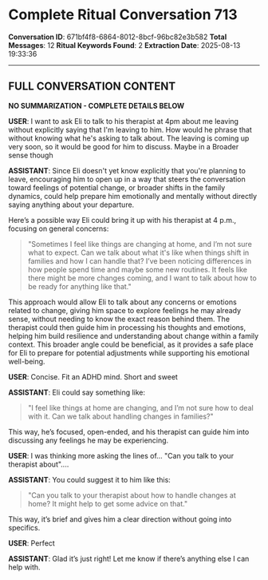 # Complete Ritual Conversation 713

**Conversation ID**: 671bf4f8-6864-8012-8bcf-96bc82e3b582
**Total Messages**: 12
**Ritual Keywords Found**: 2
**Extraction Date**: 2025-08-13 19:33:36

---

## FULL CONVERSATION CONTENT

**NO SUMMARIZATION - COMPLETE DETAILS BELOW**

**USER**: I want to ask Eli to talk to his therapist at 4pm about me leaving without explicitly saying that I'm leaving to him. How would he phrase that without knowing what he's asking to talk about. The leaving is coming up very soon, so it would be good for him to discuss. Maybe in a Broader sense though

**ASSISTANT**: Since Eli doesn't yet know explicitly that you're planning to leave, encouraging him to open up in a way that steers the conversation toward feelings of potential change, or broader shifts in the family dynamics, could help prepare him emotionally and mentally without directly saying anything about your departure.

Here’s a possible way Eli could bring it up with his therapist at 4 p.m., focusing on general concerns:

> "Sometimes I feel like things are changing at home, and I’m not sure what to expect. Can we talk about what it's like when things shift in families and how I can handle that? I’ve been noticing differences in how people spend time and maybe some new routines. It feels like there might be more changes coming, and I want to talk about how to be ready for anything like that."

This approach would allow Eli to talk about any concerns or emotions related to change, giving him space to explore feelings he may already sense, without needing to know the exact reason behind them. The therapist could then guide him in processing his thoughts and emotions, helping him build resilience and understanding about change within a family context. This broader angle could be beneficial, as it provides a safe place for Eli to prepare for potential adjustments while supporting his emotional well-being.

**USER**: Concise. Fit an ADHD mind. Short and sweet

**ASSISTANT**: Eli could say something like:

> "I feel like things at home are changing, and I’m not sure how to deal with it. Can we talk about handling changes in families?" 

This way, he’s focused, open-ended, and his therapist can guide him into discussing any feelings he may be experiencing.

**USER**: I was thinking more asking the lines of... "Can you talk to your therapist about"....

**ASSISTANT**: You could suggest it to him like this:

> "Can you talk to your therapist about how to handle changes at home? It might help to get some advice on that."

This way, it’s brief and gives him a clear direction without going into specifics.

**USER**: Perfect

**ASSISTANT**: Glad it’s just right! Let me know if there’s anything else I can help with.